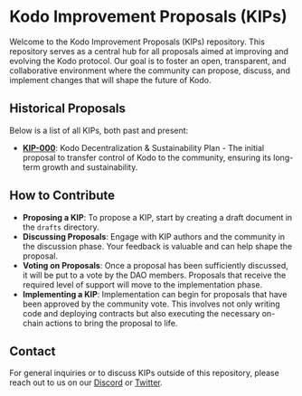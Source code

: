 # Kodo Improvement Proposals (KIPs)

Welcome to the Kodo Improvement Proposals (KIPs) repository. This repository serves as a central hub for all proposals aimed at improving and evolving the Kodo protocol. Our goal is to foster an open, transparent, and collaborative environment where the community can propose, discuss, and implement changes that will shape the future of Kodo.

## Historical Proposals

Below is a list of all KIPs, both past and present:

- [**KIP-000**](kip-000.md): Kodo Decentralization & Sustainability Plan - The initial proposal to transfer control of Kodo to the community, ensuring its long-term growth and sustainability.

## How to Contribute

- **Proposing a KIP**: To propose a KIP, start by creating a draft document in the `drafts` directory.
- **Discussing Proposals**: Engage with KIP authors and the community in the discussion phase. Your feedback is valuable and can help shape the proposal.
- **Voting on Proposals**: Once a proposal has been sufficiently discussed, it will be put to a vote by the DAO members. Proposals that receive the required level of support will move to the implementation phase.
- **Implementing a KIP**: Implementation can begin for proposals that have been approved by the community vote. This involves not only writing code and deploying contracts but also executing the necessary on-chain actions to bring the proposal to life.

## Contact

For general inquiries or to discuss KIPs outside of this repository, please reach out to us on our [Discord](https://discord.com/invite/p99hk4actg) or [Twitter](https://x.com/kodohq).
